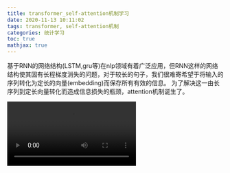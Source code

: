 ```yaml
---
title: transformer_self-attention机制学习
date: 2020-11-13 10:11:02
tags: transformer, self-attention机制 
categories: 统计学习  
toc: true 
mathjax: true 
---
```

基于RNN的网络结构(LSTM,gru等)在nlp领域有着广泛应用，但RNN这样的网络结构使其固有长程梯度消失的问题，对于较长的句子，我们很难寄希望于将输入的序列转化为定长的向量(embedding)而保存所有有效的信息。 为了解决这一由长序列到定长向量转化而造成信息损失的瓶颈，attention机制诞生了。 

![self-attention](https://vdn1.vzuu.com/SD/feb4e6b8-2397-11eb-9748-0eb20c5883f6.mp4?disable_local_cache=1&bu=pico&expiration=1605237178&auth_key=1605237178-0-0-4d7df87f75ff00202b3fe71c765b814c&f=mp4&v=hw)